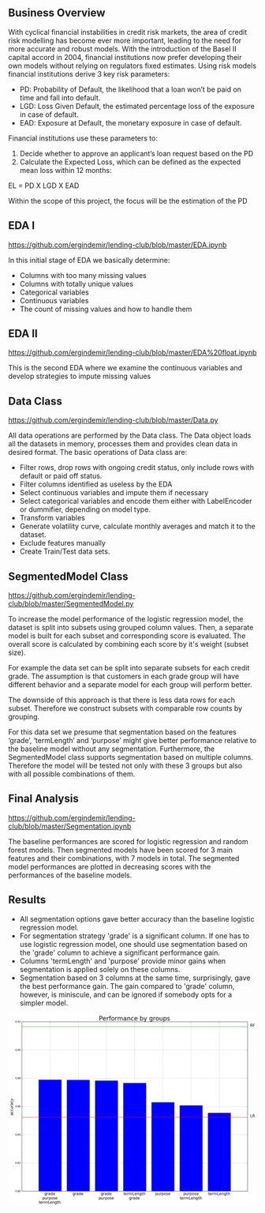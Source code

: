 ## Business Overview
With cyclical financial instabilities in credit risk markets, the area of credit risk modelling has become
ever more important, leading to the need for more accurate and robust models. With the introduction
of the Basel II capital accord in 2004, financial institutions now prefer developing their own models
without relying on regulators fixed estimates.
Using risk models financial institutions derive 3 key risk parameters:
* PD: Probability of Default, the likelihood that a loan won’t be paid on time and fall into default.
* LGD: Loss Given Default, the estimated percentage loss of the exposure in case of default.
* EAD: Exposure at Default, the monetary exposure in case of default.

Financial institutions use these parameters to:

1. Decide whether to approve an applicant’s loan request based on the PD
2. Calculate the Expected Loss, which can be defined as the expected mean loss within 12 months:

  EL = PD X LGD X EAD

Within the scope of this project, the focus will be the estimation of the PD

## EDA I
https://github.com/ergindemir/lending-club/blob/master/EDA.ipynb

In this initial stage of EDA we basically determine:
* Columns with too many missing values
* Columns with totally unique values
* Categorical variables
* Continuous variables
* The count of missing values and how to handle them

## EDA II
https://github.com/ergindemir/lending-club/blob/master/EDA%20float.ipynb

This is the second EDA where we examine the continuous variables and develop strategies to impute missing values

## Data Class
https://github.com/ergindemir/lending-club/blob/master/Data.py

All data operations are performed by the Data class.
The Data object loads all the datasets in memory, processes them and provides clean data in desired format.
The basic operations of Data class are:
* Filter rows, drop rows with ongoing credit status, only include rows with default or paid off status.
* Filter columns identified as useless by the EDA
* Select continuous variables and impute them if necessary
* Select categorical variables and encode them either with LabelEncoder or dummifier, depending on model type.
* Transform variables
* Generate volatility curve, calculate monthly averages and match it to the dataset.
* Exclude features manually
* Create Train/Test data sets.

## SegmentedModel Class
https://github.com/ergindemir/lending-club/blob/master/SegmentedModel.py

To increase the model performance of the logistic regression model, 
the dataset is split into subsets using grouped column values.
Then, a separate model is built for each subset and corresponding score is evaluated.
The overall score is calculated by combining each score by it's weight (subset size).
                                                                       
For example the data set can be split into separate subsets for each credit grade.
The assumption is that customers in each grade group will have different behavior and a separate model for each group will perform better. 

The downside of this approach is that there is less data rows for each subset. Therefore we construct subsets with comparable row counts by grouping.

For this data set we presume that segmentation based on the features ‘grade’, ‘termLength’ and ‘purpose’ might give better performance relative to the baseline model without any segmentation. Furthermore, the SegmentedModel class supports segmentation based on multiple columns. Therefore the model will be tested not only with these 3 groups but also with all possible combinations of them.

## Final Analysis
https://github.com/ergindemir/lending-club/blob/master/Segmentation.ipynb

The baseline performances are scored for logistic regression and random forest models.
Then segmented models have been scored for 3 main features and their combinations, with 7 models in total.
The segmented model performances are plotted in decreasing scores with the performances of the baseline models.

## Results

* All segmentation options gave better accuracy than the baseline logistic regression model. 
* For segmentation strategy 'grade' is a significant column. If one has to use logistic regression model, one should use segmentation based on the 'grade' column to achieve a significant performance gain.
* Columns 'termLength' and 'purpose' provide minor gains when segmentation is applied solely on these columns.
* Segmentation based on 3 columns at the same time, surprisingly, gave the best performance gain. The gain compared to 'grade' column, however, is miniscule, and can be ignored if somebody opts for a simpler model.

![Alt](https://github.com/ergindemir/lending-club/blob/master/segmented_model_performance.png "Model Performance")

